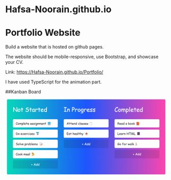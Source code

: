 # Hafsa-Noorain.github.io

# Portfolio Website

Build a website that is hosted on github pages.

The website should be mobile-responsive, use Bootstrap, and showcase your CV.

Link: https://Hafsa-Noorain.github.io/Portfolio/

I have used TypeScript for the animation part.

##Kanban Board

![](KANBAN/kanban.png)
